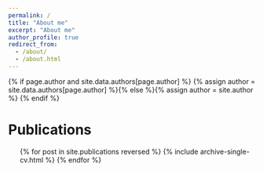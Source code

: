 ```yaml
---
permalink: /
title: "About me"
excerpt: "About me"
author_profile: true
redirect_from: 
  - /about/
  - /about.html
---
```

{% if page.author and site.data.authors[page.author] %}
  {% assign author = site.data.authors[page.author] %}{% else %}{% assign author = site.author %}
{% endif %}

Publications
======
  <ul>{% for post in site.publications reversed %}
    {% include archive-single-cv.html %}
  {% endfor %}</ul>
